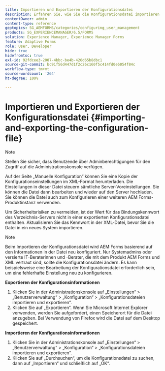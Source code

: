 ```yaml
---
title: Importieren und Exportieren der Konfigurationsdatei
description: Erfahren Sie, wie Sie die Konfigurationsdatei importieren und exportieren, damit Sie Server-Voreinstellungen bearbeiten oder eine andere AEM Forms-Produktinstanz konfigurieren können.
contentOwner: admin
content-type: reference
geptopics: SG_AEMFORMS/categories/configuring_user_management
products: SG_EXPERIENCEMANAGER/6.5/FORMS
solution: Experience Manager, Experience Manager Forms
feature: Adaptive Forms
role: User, Developer
hide: true
hidefromtoc: true
exl-id: 92fdcee3-2007-4bbc-be4b-426d65b8dbc1
source-git-commit: bc91f56d447d1f2c26c160f5c414fd0e6054f84c
workflow-type: tm+mt
source-wordcount: '264'
ht-degree: 100%

---
```


# Importieren und Exportieren der Konfigurationsdatei {#importing-and-exporting-the-configuration-file}

>[!NOTE]
> 
> Stellen Sie sicher, dass Benutzende über Adminberechtigungen für den Zugriff auf die Administrationskonsole verfügen.

Auf der Seite „Manuelle Konfiguration“ können Sie eine Kopie der Konfigurationseinstellungen im XML-Format herunterladen. Die Einstellungen in dieser Datei steuern sämtliche Server-Voreinstellungen. Sie können die Datei dann bearbeiten und wieder auf den Server hochladen. Sie können die Datei auch zum Konfigurieren einer weiteren AEM Forms-Produktinstanz verwenden.

Um Sicherheitsrisiken zu vermeiden, ist der Wert für das Bindungskennwort des Verzeichnis-Servers nicht in einer exportierten Konfigurationsdatei enthalten. Aktualisieren Sie das Kennwort in der XML-Datei, bevor Sie die Datei in ein neues System importieren.

>[!NOTE]
>
>Beim Importieren der Konfigurationsdatei wird AEM Forms basierend auf den Informationen in der Datei neu konfiguriert. Nur Systemadmins oder versierte IT-Beraterinnen und -Berater, die mit dem Produkt AEM Forms und XML vertraut sind, sollte die Konfigurationsdatei ändern. Es kann beispielsweise eine Bearbeitung der Konfigurationsdatei erforderlich sein, um eine fehlerhafte Einstellung neu zu konfigurieren.

**Exportieren der Konfigurationsinformationen**

1. Klicken Sie in der Administrationskonsole auf „Einstellungen“ > „Benutzerverwaltung“ > „Konfiguration“ > „Konfigurationsdateien importieren und exportieren“.
1. Klicken Sie auf „Exportieren“. Wenn Sie Microsoft Internet Explorer verwenden, werden Sie aufgefordert, einen Speicherort für die Datei anzugeben. Bei Verwendung von Firefox wird die Datei auf dem Desktop gespeichert.

**Importieren der Konfigurationsinformationen**

1. Klicken Sie in der Administrationskonsole auf „Einstellungen“ > „Benutzerverwaltung“ > „Konfiguration“ > „Konfigurationsdateien importieren und exportieren“.
1. Klicken Sie auf „Durchsuchen“, um die Konfigurationsdatei zu suchen, dann auf „Importieren“ und schließlich auf „OK“.
